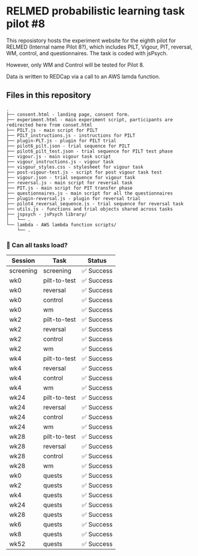 # RELMED probabilistic learning task pilot #8
This reposistory hosts the experiment website for the eighth pilot for RELMED (Internal name Pilot 8?), which includes PILT, Vigour, PIT, reversal, WM, control, and questionnaires. The task is coded with jsPsych.

However, only WM and Control will be tested for Pilot 8.

Data is written to REDCap via a call to an AWS lamda function.

## Files in this repository
```
.
├── consent.html - landing page, consent form.
├── experiment.html - main experiment script, participants are redirected here from conset.html
├── PILT.js - main script for PILT
├── PILT_instructions.js - instructions for PILT
├── plugin-PLT.js - plugin for PILT trial
├── pilot6_pilt.json - trial sequence for PILT
├── pilot6_pilt_test.json - trial sequence for PILT test phase
├── vigour.js - main vigour task script
├── vigour_instructions.js - vigour task 
├── visgour_styles.css - stylesheet for vigour task
├── post-vigour-test.js - script for post vigour task test
├── vigour.json - trial sequence for vigour task
├── reversal.js - main script for reversal task
├── PIT.js - main script for PIT transfer phase
├── questionnaires.js - main script for all the questionnaires
├── plugin-reversal.js - plugin for reversal trial
├── pilot4_reversal_sequence.js - trial sequence for reversal task
├── utils.js - functions and trial objects shared across tasks
├── jspsych - jsPsych library/
│   └── .
└── lambda - AWS lambda function scripts/
    └── .
```


<!-- LOADING-TEST-RESULTS -->

### 🧪 Can all tasks load?

| Session | Task | Status |
|---------|------|--------|
| screening | screening | ✅ Success |
| wk0 | pilt-to-test | ✅ Success |
| wk0 | reversal | ✅ Success |
| wk0 | control | ✅ Success |
| wk0 | wm | ✅ Success |
| wk2 | pilt-to-test | ✅ Success |
| wk2 | reversal | ✅ Success |
| wk2 | control | ✅ Success |
| wk2 | wm | ✅ Success |
| wk4 | pilt-to-test | ✅ Success |
| wk4 | reversal | ✅ Success |
| wk4 | control | ✅ Success |
| wk4 | wm | ✅ Success |
| wk24 | pilt-to-test | ✅ Success |
| wk24 | reversal | ✅ Success |
| wk24 | control | ✅ Success |
| wk24 | wm | ✅ Success |
| wk28 | pilt-to-test | ✅ Success |
| wk28 | reversal | ✅ Success |
| wk28 | control | ✅ Success |
| wk28 | wm | ✅ Success |
| wk0 | quests | ✅ Success |
| wk2 | quests | ✅ Success |
| wk4 | quests | ✅ Success |
| wk24 | quests | ✅ Success |
| wk28 | quests | ✅ Success |
| wk6 | quests | ✅ Success |
| wk8 | quests | ✅ Success |
| wk52 | quests | ✅ Success |

<!-- LOADING-TEST-RESULTS -->